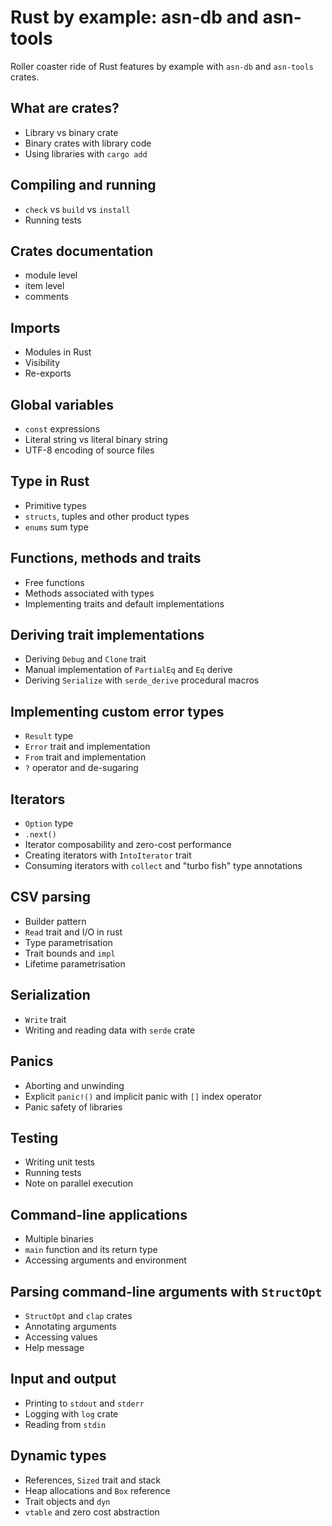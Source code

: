# Rust by example: asn-db and asn-tools

Roller coaster ride of Rust features by example with `asn-db` and `asn-tools` crates.

## What are crates?

 * Library vs binary crate
 * Binary crates with library code
 * Using libraries with `cargo add`

## Compiling and running

 * `check` vs `build` vs `install`
 * Running tests

## Crates documentation

 * module level
 * item level
 * comments

## Imports

 * Modules in Rust
 * Visibility
 * Re-exports

## Global variables

 * `const` expressions
 * Literal string vs literal binary string
 * UTF-8 encoding of source files

## Type in Rust

 * Primitive types
 * `structs`, tuples and other product types
 * `enums` sum type

## Functions, methods and traits

 * Free functions
 * Methods associated with types
 * Implementing traits and default implementations

## Deriving trait implementations

 * Deriving `Debug` and `Clone` trait
 * Manual implementation of `PartialEq` and `Eq` derive
 * Deriving `Serialize` with `serde_derive` procedural macros

## Implementing custom error types

 * `Result` type
 * `Error` trait and implementation
 * `From` trait and implementation
 * `?` operator and de-sugaring

## Iterators

 * `Option` type
 * `.next()`
 * Iterator composability and zero-cost performance
 * Creating iterators with `IntoIterator` trait
 * Consuming iterators with `collect` and "turbo fish" type annotations

## CSV parsing

 * Builder pattern
 * `Read` trait and I/O in rust
 * Type parametrisation
 * Trait bounds and `impl`
 * Lifetime parametrisation

## Serialization

 * `Write` trait
 * Writing and reading data with `serde` crate

## Panics

 * Aborting and unwinding
 * Explicit `panic!()` and implicit panic with `[]` index operator
 * Panic safety of libraries

## Testing

 * Writing unit tests
 * Running tests
 * Note on parallel execution

## Command-line applications

 * Multiple binaries
 * `main` function and its return type
 * Accessing arguments and environment

## Parsing command-line arguments with `StructOpt`

 * `StructOpt` and `clap` crates
 * Annotating arguments
 * Accessing values
 * Help message

## Input and output

 * Printing to `stdout` and `stderr`
 * Logging with `log` crate
 * Reading from `stdin`

## Dynamic types

 * References, `Sized` trait and stack
 * Heap allocations and `Box` reference
 * Trait objects and `dyn`
 * `vtable` and zero cost abstraction
